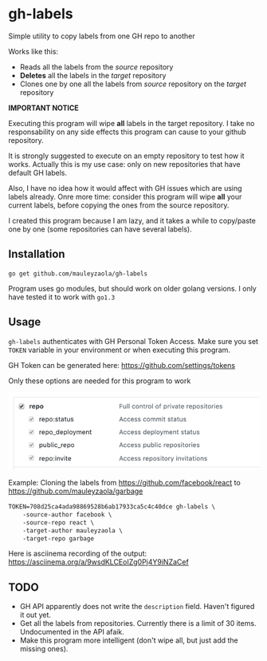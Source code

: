 # gh-labels

Simple utility to copy labels from one GH repo to another

Works like this:

* Reads all the labels from the *source* repository
* **Deletes** all the labels in the *target* repository
* Clones one by one all the labels from *source* repository on the *target* repository

**IMPORTANT NOTICE**

Executing this program will wipe **all** labels in the target repository. I take no responsability on any side effects this program can cause to your github repository.

It is strongly suggested to execute on an empty repository to test how it works. Actually this is my use case: only on new repositories that have default GH labels.

Also, I have no idea how it would affect with GH issues which are using labels already. Onre more time: consider this program will wipe **all** your current labels, before copying the ones from the source repository.

I created this program because I am lazy, and it takes a while to copy/paste one by one (some repositories can have several labels).

## Installation

```
go get github.com/mauleyzaola/gh-labels
```

Program uses go modules, but should work on older golang versions. I only have tested it to work with `go1.3`

## Usage

`gh-labels` authenticates with GH Personal Token Access. Make sure you set `TOKEN` variable in your environment or when executing this program.

GH Token can be generated here: https://github.com/settings/tokens

Only these options are needed for this program to work

![alt tag](assets/scopes.png)

Example: Cloning the labels from https://github.com/facebook/react to https://github.com/mauleyzaola/garbage

```
TOKEN=708d25ca4ada98869528b6ab17933ca5c4c40dce gh-labels \
    -source-author facebook \
    -source-repo react \
    -target-author mauleyzaola \
    -target-repo garbage
```

Here is asciinema recording of the output: https://asciinema.org/a/9wsdKLCEoIZg0Pj4Y9iNZaCef

## TODO

* GH API apparently does not write the `description` field. Haven't figured it out yet.
* Get all the labels from repositories. Currently there is a limit of 30 items. Undocumented in the API afaik.
* Make this program more intelligent (don't wipe all, but just add the missing ones).